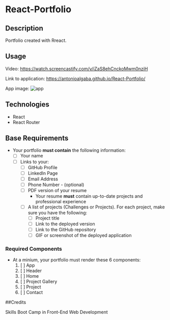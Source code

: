 # React-Portfolio

## Description
Portfolio created with Rreact.

## Usage

Video: https://watch.screencastify.com/v/iZaS8ehCnckoMwm0nziH

Link to application: https://antonioalgaba.github.io/React-Portfolio/

App image:
![app](../src/assests/app.jpg)
 
## Technologies
  - React
  - React Router


## Base Requirements

* Your portfolio **must contain** the following information:
  * [ ] Your name
  * [ ] Links to your:
    * [ ] GitHub Profile
    * [ ] LinkedIn Page
    * [ ] Email Address
    * [ ] Phone Number - (optional)
    * [ ] PDF version of your resume
      * Your resume **must** contain up-to-date projects and professional experience
    * [ ] A list of projects (Challenges or Projects). For each project, make sure you have the following:
      * [ ] Project title
      * [ ] Link to the deployed version
      * [ ] Link to the GitHub repository
      * [ ] GIF or screenshot of the deployed application

### Required Components

* At a minium, your portfolio must render these 6 components:
  1. [ ] App
  2. [ ] Header
  4. [ ] Home
  5. [ ] Project Gallery
  6. [ ] Project
  7. [ ] Contact
  
##Credits

Skills Boot Camp in Front-End Web Development
